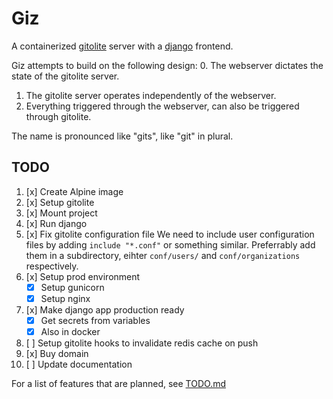 # Giz

A containerized [gitolite](https://gitolite.com/gitolite/index.html) server with
a [django](https://www.djangoproject.com/) frontend.

Giz attempts to build on the following design:
0. The webserver dictates the state of the gitolite server.
1. The gitolite server operates independently of the webserver.
2. Everything triggered through the webserver, can also be triggered through
   gitolite.

The name is pronounced like "gits", like "git" in plural.


## TODO

1. [x] Create Alpine image
2. [x] Setup gitolite
3. [x] Mount project
4. [x] Run django
5. [x] Fix gitolite configuration file
       We need to include user configuration files by adding `include "*.conf"`
       or something similar. Preferrably add them in a subdirectory, eihter
       `conf/users/` and `conf/organizations` respectively.
5. [x] Setup prod environment
   * [x] Setup gunicorn
   * [x] Setup nginx
6. [x] Make django app production ready
   * [x] Get secrets from variables
   * [x] Also in docker
7. [ ] Setup gitolite hooks to invalidate redis cache on push
8. [x] Buy domain
9. [ ] Update documentation

For a list of features that are planned, see [TODO.md](giz/TODO.md)
